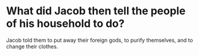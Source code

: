 # What did Jacob then tell the people of his household to do?

Jacob told them to put away their foreign gods, to purify themselves, and to change their clothes.
